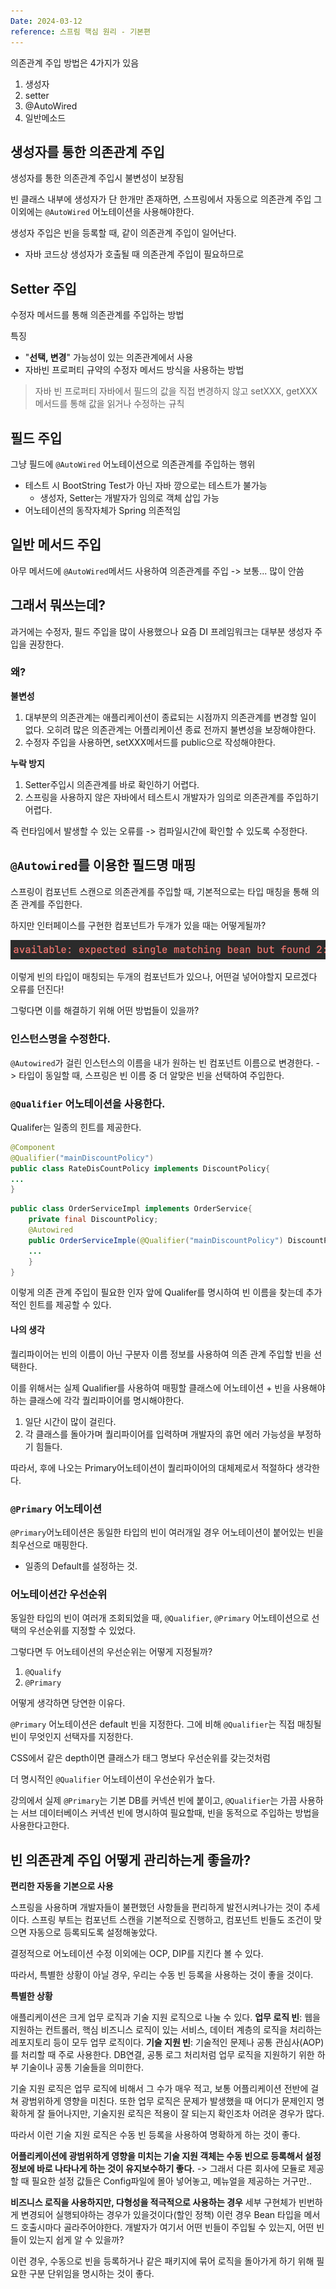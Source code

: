 ```yaml
---
Date: 2024-03-12
reference: 스프림 핵심 원리 - 기본편
---
```

의존관계 주입 방법은 4가지가 있음

1. 생성자
2. setter
3. @AutoWired
4. 일반메소드


## 생성자를 통한 의존관계 주입
생성자를 통한 의존관계 주입시 불변성이 보장됨

빈 클래스 내부에 생성자가 단 한개만 존재하면, 스프링에서 자동으로 의존관계 주입
그 이외에는 `@AutoWired` 어노테이션을 사용해야한다.

생성자 주입은 빈을 등록할 때, 같이 의존관계 주입이 일어난다.
- 자바 코드상 생성자가 호출될 때 의존관계 주입이 필요하므로

## Setter 주입
수정자 메서드를 통해 의존관계를 주입하는 방법

특징
- "**선택, 변경**" 가능성이 있는 의존관계에서 사용
- 자바빈 프로퍼티 규약의 수정자 메서드 방식을 사용하는 방법

> 자바 빈 프로퍼티
> 자바에서 필드의 값을 직접 변경하지 않고 setXXX, getXXX 메서드를 통해 값을 읽거나 수정하는 규칙

## 필드 주입
그냥 필드에 `@AutoWired` 어노테이션으로 의존관계를 주입하는 행위
- 테스트 시 BootString Test가 아닌 자바 깡으로는 테스트가 불가능
	- 생성자, Setter는 개발자가 임의로 객체 삽입 가능
- 어노테이션의 동작자체가 Spring 의존적임

## 일반 메서드 주입
아무 메서드에 `@AutoWired`메서드 사용하여 의존관계를 주입
-> 보통... 많이 안씀


## 그래서 뭐쓰는데?
과거에는 수정자, 필드 주입을 많이 사용했으나 요즘 DI 프레임워크는 대부분 생성자 주입을 권장한다.

### 왜?
**불변성**

1. 대부분의 의존관계는 애플리케이션이 종료되는 시점까지 의존관계를 변경할 일이 없다. 오히려 많은 의존관계는 어플리케이션 종료 전까지 불변성을 보장해야한다.
2. 수정자 주입을 사용하면, setXXX메서드를 public으로 작성해야한다.

**누락 방지**
1. Setter주입시 의존관계를 바로 확인하기 어렵다.
2. 스프링을 사용하지 않은 자바에서 테스트시 개발자가 임의로 의존관계를 주입하기 어렵다.

즉 런타임에서 발생할 수 있는 오류를 -> 컴파일시간에 확인할 수 있도록 수정한다.

## `@Autowired`를 이용한 필드명 매핑
스프링이 컴포넌트 스캔으로 의존관계를 주입할 때, 기본적으로는 타입 매칭을 통해 의존 관계를 주입한다.

하지만 인터페이스를 구현한 컴포넌트가 두개가 있을 때는 어떻게될까?

![java_spring_duplicateTypeComponent.png](../../리소스/java_spring_duplicateTypeComponent.png)

이렇게 빈의 타입이 매칭되는 두개의 컴포넌트가 있으나, 어떤걸 넣어야할지 모르겠다 오류를 던진다!

그렇다면 이를 해결하기 위해 어떤 방법들이 있을까?

### 인스턴스명을 수정한다.
`@Autowired`가 걸린 인스턴스의 이름을 내가 원하는 빈 컴포넌트 이름으로 변경한다.
-> 타입이 동일할 때, 스프링은 빈 이름 중 더 알맞은 빈을 선택하여 주입한다.

### `@Qualifier` 어노테이션을 사용한다.

Qualifer는 일종의 힌트를 제공한다.
```java
@Component
@Qualifier("mainDiscountPolicy")
public class RateDisCountPolicy implements DiscountPolicy{
...
}
```

```java
public class OrderServiceImpl implements OrderService{
	private final DiscountPolicy;
	@Autowired
	public OrderServiceImple(@Qualifier("mainDiscountPolicy") DiscountPolicy discountPolicy){
	...
	}
}
```

이렇게 의존 관계 주입이 필요한 인자 앞에 Qualifer를 명시하여 빈 이름을 찾는데 추가적인 힌트를 제공할 수 있다.

#### 나의 생각
퀄리파이어는 빈의 이름이 아닌 구분자 이름 정보를 사용하여 의존 관계 주입할 빈을 선택한다.

이를 위해서는 실제 Qualifier를 사용하여 매핑할 클래스에 어노테이션 + 빈을 사용해야하는 클래스에 각각 퀄리파이어를 명시해야한다.

1. 일단 시간이 많이 걸린다.
2. 각 클래스를 돌아가며 퀄리파이어를 입력하며 개발자의 휴먼 에러 가능성을 부정하기 힘들다.

따라서, 후에 나오는 Primary어노테이션이 퀄리파이어의 대체제로서 적절하다 생각한다.

### `@Primary` 어노테이션

`@Primary`어노테이션은 동일한 타입의 빈이 여러개일 경우 어노테이션이 붙어있는 빈을 최우선으로 매핑한다.
- 일종의 Default를 설정하는 것.


### 어노테이션간 우선순위
동일한 타입의 빈이 여러개 조회되었을 때, `@Qualifier`, `@Primary` 어노테이션으로 선택의 우선순위를 지정할 수 있었다.

그렇다면 두 어노테이션의 우선순위는 어떻게 지정될까?

1. `@Qualify`
2. `@Primary`

어떻게 생각하면 당연한 이유다.

`@Primary` 어노테이션은 default 빈을 지정한다. 그에 비해 `@Qualifier`는 직접 매칭될 빈이 무엇인지 선택자를 지정한다.

CSS에서 같은 depth이면 클래스가 태그 명보다 우선순위를 갖는것처럼

더 명시적인 `@Qualifier` 어노테이션이 우선순위가 높다.

강의에서 실제 `@Primary`는 기본 DB를 커넥션 빈에 붙이고, `@Qualifier`는 가끔 사용하는 서브 데이터베이스 커넥션 빈에 명시하여 필요할때, 빈을 동적으로 주입하는 방법을 사용한다고한다.


## 빈 의존관계 주입 어떻게 관리하는게 좋을까?
**편리한 자동을 기본으로 사용**

스프링을 사용하며 개발자들이 불편했던 사항들을 편리하게 발전시켜나가는 것이 추세이다. 스프링 부트는 컴포넌트 스캔을 기본적으로 진행하고, 컴포넌트 빈들도 조건이 맞으면 자동으로 등록되도록 설정해놓았다.

결정적으로 어노테이션 수정 이외에는 OCP, DIP를 지킨다 볼 수 있다.

따라서, 특별한 상황이 아닐 경우, 우리는 수동 빈 등록을 사용하는 것이 좋을 것이다.

**특별한 상황**

   애플리케이션은 크게 업무 로직과 기술 지원 로직으로 나눌 수 있다.
**업무 로직 빈**: 웹을 지원하는 컨트롤러, 핵심 비즈니스 로직이 있는 서비스, 데이터 계층의 로직을 처리하는 레포지토리 등이 모두 업무 로직이다.
**기술 지원 빈**: 기술적인 문제나 공통 관심사(AOP)를 처리할 때 주로 사용한다. DB연결, 공통 로그 처리처럼 업무 로직을 지원하기 위한 하부 기술이나 공통 기술들을 의미한다.

기술 지원 로직은 업무 로직에 비해서 그 수가 매우 적고, 보통 어플리케이션 전반에 걸쳐 광범위하게 영향을 미친다. 또한 업무 로직은 문제가 발생했을 때 어디가 문제인지 명확하게 잘 들어나지만, 기술지원 로직은 적용이 잘 되는지 확인조차 어려운 경우가 많다.

따라서 이런 기술 지원 로직은 수동 빈 등록을 사용하여 명확하게 하는 것이 좋다.

**어플리케이션에 광범위하게 영향을 미치는 기술 지원 객체는 수동 빈으로 등록해서 설정 정보에 바로 나타나게 하는 것이 유지보수하기 좋다.**
-> 그래서 다른 회사에 모듈로 제공할 때 필요한 설정 값들은 Config파일에 몰아 넣어놓고, 메뉴얼을 제공하는 거구만..


  **비즈니스 로직을 사용하지만, 다형성을 적극적으로 사용하는 경우**
세부 구현체가 빈번하게 변경되어 실행되야하는 경우가 있을것이다(할인 정책) 이런 경우 Bean 타입을 메서드 호출시마다 골라주어야한다. 개발자가 여기서 어떤 빈들이 주입될 수 있는지, 어떤 빈들이 있는지 쉽게 알 수 있을까?

이런 경우, 수동으로 빈을 등록하거나 같은 패키지에 묶어 로직을 돌아가게 하기 위해 필요한 구분 단위임을 명시하는 것이 좋다.


